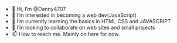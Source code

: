 - 👋 Hi, I’m @Danny4707
- 👀 I’m interested in becoming a web dev(JavaScript)
- 🌱 I’m currently learning the basics in HTML CSS and JAVASCRIPT 
- 💞️ I’m looking to collaborate on web sites and small projects
- 📫 How to reach me. Mainly on here for now.

<!---
Danny4707/Danny4707 is a ✨ special ✨ repository because its `README.md` (this file) appears on your GitHub profile.
You can click the Preview link to take a look at your changes.
--->
